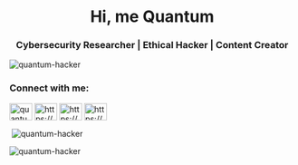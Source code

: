 <h1 align="center">Hi, me Quantum</h1>
<h3 align="center">Cybersecurity Researcher | Ethical Hacker | Content Creator </h3>

<p align="left"> <img src="https://komarev.com/ghpvc/?username=quantum-hacker&label=Profile%20views&color=0e75b6&style=flat" alt="quantum-hacker" /> </p>

<h3 align="left">Connect with me:</h3>
<p align="left">
<a href="https://twitter.com/quantum_hawker" target="blank"><img align="center" src="https://raw.githubusercontent.com/rahuldkjain/github-profile-readme-generator/master/src/images/icons/Social/twitter.svg" alt="quantum_hawker" height="30" width="40" /></a>
<a href="https://www.linkedin.com/in/ethical-hacker-sathwik/" target="blank"><img align="center" src="https://raw.githubusercontent.com/rahuldkjain/github-profile-readme-generator/master/src/images/icons/Social/linked-in-alt.svg" alt="https://www.linkedin.com/in/ethical-hacker-sathwik/" height="30" width="40" /></a>
<a href="https://www.instagram.com/ethical_hacker_sathwik/" target="blank"><img align="center" src="https://raw.githubusercontent.com/rahuldkjain/github-profile-readme-generator/master/src/images/icons/Social/instagram.svg" alt="https://www.instagram.com/ethical_hacker_sathwik/" height="30" width="40" /></a>
<a href="https://www.youtube.com/@Quantum-Hacker" target="blank"><img align="center" src="https://raw.githubusercontent.com/rahuldkjain/github-profile-readme-generator/master/src/images/icons/Social/youtube.svg" alt="https://www.youtube.com/@quantum-hacker" height="30" width="40" /></a>
</p>

<p>&nbsp;<img align="center" src="https://github-readme-stats.vercel.app/api?username=quantum-hacker&show_icons=true&locale=en" alt="quantum-hacker" /></p>

<p><img align="center" src="https://github-readme-streak-stats.herokuapp.com/?user=quantum-hacker&" alt="quantum-hacker" /></p>
